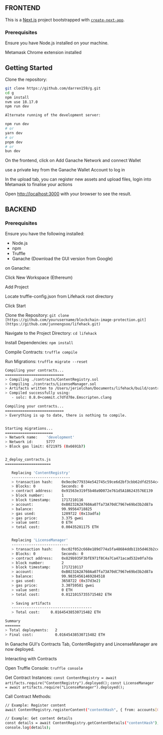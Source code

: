 ## FRONTEND

This is a [Next.js](https://nextjs.org/) project bootstrapped with [`create-next-app`](https://github.com/vercel/next.js/tree/canary/packages/create-next-app).

### Prerequisites
Ensure you have Node.js installed on your machine.

Metamask Chrome extension installed 


## Getting Started

Clone the repository:
   ```bash
   git clone https://github.com/darren159/g.git
   cd g
   npm install
   nvm use 18.17.0
   npm run dev

Alternate running of the development server:

npm run dev
# or
yarn dev
# or
pnpm dev
# or
bun dev
```

On the frontend, click on Add Ganache Network and connect Wallet

use a private key from the Ganache Wallet Account to log in

In the upload tab, you can register new assets and upload files, login into Metamask to finalise your actions

Open [http://localhost:3000](http://localhost:3000) with your browser to see the result.

## BACKEND

### Prerequisites
Ensure you have the following installed:
- Node.js
- npm
- Truffle
- Ganache (Download the GUI version from Google)

on Ganache:

Click New Workspace (Ethereum)

Add Project 

Locate truffle-config.json from Lifehack root directory

Click Start



Clone the Repository:
`git clone [https://github.com/yourusername/blockchain-image-protection.git](https://github.com/junnengsoo/lifehack.git)`

Navigate to the Project Directory:
`cd lifehack`

Install Dependencies:
`npm install`

Compile Contracts:
`truffle compile`

Run Migrations:
`truffle migrate --reset`

```bash
Compiling your contracts...
===========================
> Compiling ./contracts/ContentRegistry.sol
> Compiling ./contracts/LicenseManager.sol
> Artifacts written to /Users/jerielchan/Documents/lifehack/build/contracts
> Compiled successfully using:
   - solc: 0.8.0+commit.c7dfd78e.Emscripten.clang

Compiling your contracts...
===========================
> Everything is up to date, there is nothing to compile.


Starting migrations...
======================
> Network name:    'development'
> Network id:      5777
> Block gas limit: 6721975 (0x6691b7)


2_deploy_contracts.js
=====================

   Replacing 'ContentRegistry'
   ---------------------------
   > transaction hash:    0x9ec0e779334e542745c59ce6d2bf3cbb62dfd2554c4804f4eb46a16ea1ef5644
   > Blocks: 0            Seconds: 0
   > contract address:    0x91563e319f5b40a9D072e761d5A186243576E139
   > block number:        1
   > block timestamp:     1717210116
   > account:             0xB0232A2A760Aa07fa73A70dC7967e69bd3b2d87a
   > balance:             99.99564718825
   > gas used:            1289722 (0x13adfa)
   > gas price:           3.375 gwei
   > value sent:          0 ETH
   > total cost:          0.00435281175 ETH


   Replacing 'LicenseManager'
   --------------------------
   > transaction hash:    0xc02f052c668e189d774a5fa48684ddb11b5d463b2ceb47b819ee9f3e49dcb842
   > Blocks: 0            Seconds: 0
   > contract address:    0x829b935F3bfE971f8C4a7Ca471acad532e0fa7da
   > block number:        2
   > block timestamp:     1717210117
   > account:             0xB0232A2A760Aa07fa73A70dC7967e69bd3b2d87a
   > balance:             99.98354561469284518
   > gas used:            3658722 (0x37d3e2)
   > gas price:           3.30759581 gwei
   > value sent:          0 ETH
   > total cost:          0.01210157355715482 ETH

   > Saving artifacts
   -------------------------------------
   > Total cost:     0.01645438530715482 ETH

Summary
=======
> Total deployments:   2
> Final cost:          0.01645438530715482 ETH

```

In Ganache GUI's Contracts Tab, ContentRegistry and LincenseManager are now deployed.

Interacting with Contracts

Open Truffle Console:
`truffle console`

Get Contract Instances:
`const ContentRegistry = await artifacts.require("ContentRegistry").deployed();`
`const LicenseManager = await artifacts.require("LicenseManager").deployed();`

Call Contract Methods:
```bash
// Example: Register content
await ContentRegistry.registerContent("contentHash", { from: accounts[0] });

// Example: Get content details
const details = await ContentRegistry.getContentDetails("contentHash");
console.log(details);
```

